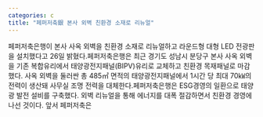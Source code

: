```yaml
---
categories: c
title: "페퍼저축銀 본사 외벽 친환경 소재로 리뉴얼"
---
```

페퍼저축은행이 본사 사옥 외벽을 친환경 소재로 리뉴얼하고 라운드형 대형 LED 전광판을 설치했다고 26일 밝혔다.페퍼저축은행은 최근 경기도 성남시 분당구 본사 사옥 외벽을 기존 복합유리에서 태양광전지패널(BIPV)유리로 교체하고 친환경 목재패널로 마감했다. 사옥 외벽을 둘러싼 총 485㎡ 면적의 태양광전지패널에서 1시간 당 최대 70㎾의 전력이 생산돼 사무실 조명 전력을 대체한다.페퍼저축은행은 ESG경영의 일환으로 태양광 발전 설비를 구축했다. 외벽 리뉴얼을 통해 에너지를 대폭 절감하면서 친환경 경영에 나선 것이다. 앞서 페퍼저축은